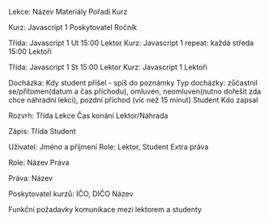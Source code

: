 Lekce:
 Název
 Materiály
 Pořadí
 Kurz

Kurz: Javascript 1
 Poskytovatel
 Ročník

Třída: Javascript 1 Ut 15:00 Lektor
 Kurz: Javascript 1
 repeat: každá středa 15:00
 Lektoři

Třída: Javascript 1 St 15:00 Lektor
 Kurz: Javascript 1
 Lektoři

Docházka:
 Kdy student přišel - spíš do poznámky
 Typ docházky: zůčastnil se/přítomen(datum a čas příchodu), omluven,
  neomluven(nutno dořešit zda chce náhradní lekci), pozdní příchod (víc než 15 minut)
 Student
 Kdo zapsal

Rozvrh:
 Třída
 Lekce
 Čas konání
 Lektor/Náhrada

Zápis:
 Třída
 Student

Uživatel:
 Jméno a příjmení
 Role: Lektor, Student
 Extra práva

Role:
 Název
 Práva

Práva:
 Název

Poskytovatel kurzů:
 IČO, DIČO
 Název

Funkční požadavky komunikace mezi lektorem a studenty